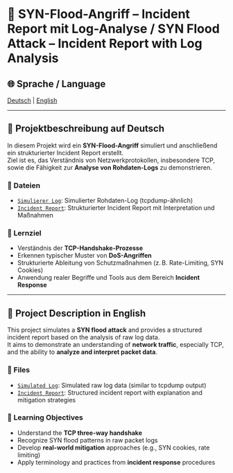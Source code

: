 # 🧾 SYN-Flood-Angriff – Incident Report mit Log-Analyse / SYN Flood Attack – Incident Report with Log Analysis

## 🌐 Sprache / Language  
[Deutsch](#-projektbeschreibung-auf-deutsch) | [English](#-project-description-in-english)

---

## 📘 Projektbeschreibung auf Deutsch

In diesem Projekt wird ein **SYN-Flood-Angriff** simuliert und anschließend ein strukturierter Incident Report erstellt.  
Ziel ist es, das Verständnis von Netzwerkprotokollen, insbesondere TCP, sowie die Fähigkeit zur **Analyse von Rohdaten-Logs** zu demonstrieren.

### 📁 Dateien

- [`Simulierer Log`](syn_flood_angriff/simulierter_log.md): Simulierter Rohdaten-Log (tcpdump-ähnlich)
- [`Incident Report`](syn_flood_angriff/incident_report.md): Strukturierter Incident Report mit Interpretation und Maßnahmen

### 🎯 Lernziel

- Verständnis der **TCP-Handshake-Prozesse**
- Erkennen typischer Muster von **DoS-Angriffen**
- Strukturierte Ableitung von Schutzmaßnahmen (z. B. Rate-Limiting, SYN Cookies)
- Anwendung realer Begriffe und Tools aus dem Bereich **Incident Response**

---

## 📘 Project Description in English

This project simulates a **SYN flood attack** and provides a structured incident report based on the analysis of raw log data.  
It aims to demonstrate an understanding of **network traffic**, especially TCP, and the ability to **analyze and interpret packet data**.

### 📁 Files

- [`Simulated Log`](syn_flood_attack/simulated_log.md): Simulated raw log data (similar to tcpdump output)
- [`Incident Report`](syn_flood_attack/incident_report.md): Structured incident report with explanation and mitigation strategies

### 🎯 Learning Objectives

- Understand the **TCP three-way handshake**
- Recognize SYN flood patterns in raw packet logs
- Develop **real-world mitigation** approaches (e.g., SYN cookies, rate limiting)
- Apply terminology and practices from **incident response** procedures

